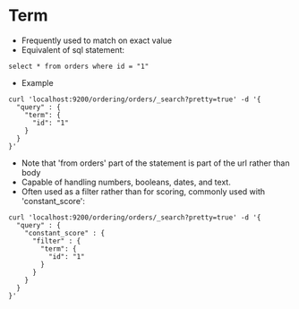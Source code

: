 # Term #

* Frequently used to match on exact value
* Equivalent of sql statement:
```
select * from orders where id = "1"
```
* Example
```
curl 'localhost:9200/ordering/orders/_search?pretty=true' -d '{
  "query" : {
    "term": {
      "id": "1"
    }
  }
}'
```
* Note that 'from orders' part of the statement is part of the url rather than body
* Capable of handling numbers, booleans, dates, and text.
* Often used as a filter rather than for scoring, commonly used with 'constant_score':
```
curl 'localhost:9200/ordering/orders/_search?pretty=true' -d '{
  "query" : {
    "constant_score" : { 
      "filter" : {
        "term": {
          "id": "1"
        }
      }
    }
  }
}'
```
